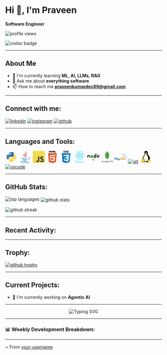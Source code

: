 # Hi 👋, I'm Praveen
**Software Engineer**

<p align="left"> 
  <img src="https://komarev.com/ghpvc/?username=praveenkumardec89&label=Profile%20views&color=0e75b6&style=flat" alt="profile views" />
</p>

<!-- Alternative visitor counter (instead of glitch) -->
<img src="https://count.getloli.com/get/@praveenkumardec89?theme=rule34" alt="visitor badge"/>

---

## About Me
* 🌱 I'm currently learning **ML, AI, LLMs, RAG**
* 💬 Ask me about **everything software**
* 📫 How to reach me **praveenkumardec89@gmail.com**

---

## Connect with me:
<p align="left">
<a href="https://linkedin.com/in/praveen-g-ab25822a/" target="blank"><img align="center" src="https://raw.githubusercontent.com/rahuldkjain/github-profile-readme-generator/master/src/images/icons/Social/linked-in-alt.svg" alt="linkedin" height="30" width="40" /></a>
<a href="https://instagram.com/praveen_gundu/" target="blank"><img align="center" src="https://raw.githubusercontent.com/rahuldkjain/github-profile-readme-generator/master/src/images/icons/Social/instagram.svg" alt="instagram" height="30" width="40" /></a>
<a href="https://github.com/praveenkumardec89" target="blank"><img align="center" src="https://raw.githubusercontent.com/rahuldkjain/github-profile-readme-generator/master/src/images/icons/Social/github.svg" alt="github" height="30" width="40" /></a>
</p>

---

## Languages and Tools:
<p align="left">
<a href="https://www.python.org" target="_blank" rel="noreferrer"><img src="https://raw.githubusercontent.com/devicons/devicon/master/icons/python/python-original.svg" alt="python" width="40" height="40"/></a>
<a href="https://www.java.com" target="_blank" rel="noreferrer"><img src="https://raw.githubusercontent.com/devicons/devicon/master/icons/java/java-original.svg" alt="java" width="40" height="40"/></a>
<a href="https://developer.mozilla.org/en-US/docs/Web/JavaScript" target="_blank" rel="noreferrer"><img src="https://raw.githubusercontent.com/devicons/devicon/master/icons/javascript/javascript-original.svg" alt="javascript" width="40" height="40"/></a>
<a href="https://www.w3.org/html/" target="_blank" rel="noreferrer"><img src="https://raw.githubusercontent.com/devicons/devicon/master/icons/html5/html5-original-wordmark.svg" alt="html5" width="40" height="40"/></a>
<a href="https://www.w3schools.com/css/" target="_blank" rel="noreferrer"><img src="https://raw.githubusercontent.com/devicons/devicon/master/icons/css3/css3-original-wordmark.svg" alt="css3" width="40" height="40"/></a>
<a href="https://reactjs.org/" target="_blank" rel="noreferrer"><img src="https://raw.githubusercontent.com/devicons/devicon/master/icons/react/react-original-wordmark.svg" alt="react" width="40" height="40"/></a>
<a href="https://nodejs.org" target="_blank" rel="noreferrer"><img src="https://raw.githubusercontent.com/devicons/devicon/master/icons/nodejs/nodejs-original-wordmark.svg" alt="nodejs" width="40" height="40"/></a>
<a href="https://www.mongodb.com/" target="_blank" rel="noreferrer"><img src="https://raw.githubusercontent.com/devicons/devicon/master/icons/mongodb/mongodb-original-wordmark.svg" alt="mongodb" width="40" height="40"/></a>
<a href="https://www.mysql.com/" target="_blank" rel="noreferrer"><img src="https://raw.githubusercontent.com/devicons/devicon/master/icons/mysql/mysql-original-wordmark.svg" alt="mysql" width="40" height="40"/></a>
<a href="https://git-scm.com/" target="_blank" rel="noreferrer"><img src="https://www.vectorlogo.zone/logos/git-scm/git-scm-icon.svg" alt="git" width="40" height="40"/></a>
<a href="https://www.linux.org/" target="_blank" rel="noreferrer"><img src="https://raw.githubusercontent.com/devicons/devicon/master/icons/linux/linux-original.svg" alt="linux" width="40" height="40"/></a>
<a href="https://code.visualstudio.com/" target="_blank" rel="noreferrer"><img src="https://www.vectorlogo.zone/logos/visualstudio_code/visualstudio_code-icon.svg" alt="vscode" width="40" height="40"/></a>
</p>

---

## GitHub Stats:
<p><img align="left" src="https://github-readme-stats.vercel.app/api/top-langs?username=praveenkumardec89&show_icons=true&locale=en&layout=compact&theme=radical" alt="top languages" /></p>

<p>&nbsp;<img align="center" src="https://github-readme-stats.vercel.app/api?username=praveenkumardec89&show_icons=true&locale=en&theme=radical" alt="github stats" /></p>

<p><img align="center" src="https://github-readme-streak-stats.herokuapp.com/?user=praveenkumardec89&theme=radical" alt="github streak" /></p>

---

## Recent Activity:
<!--START_SECTION:activity-->
<!--END_SECTION:activity-->

---

## Trophy:
<p align="left"> 
<a href="https://github.com/ryo-ma/github-profile-trophy"><img src="https://github-profile-trophy.vercel.app/api/?username=praveenkumardec89&theme=radical" alt="github trophy" /></a> 
</p>

---

## Current Projects:
- 🔭 I'm currently working on **Agentic AI**

---

<p align="center">
<img src="https://readme-typing-svg.herokuapp.com?font=Fira+Code&pause=1000&color=F75C7E&width=435&lines=Always+learning+new+things!;Open+to+collaboration!;Let's+build+something+amazing!" alt="Typing SVG" />
</p>

---

### 📊 Weekly Development Breakdown:
<!--START_SECTION:waka-->
<!--END_SECTION:waka-->

---

⭐️ From [your-username](https://github.com/praveenkumardec89)
